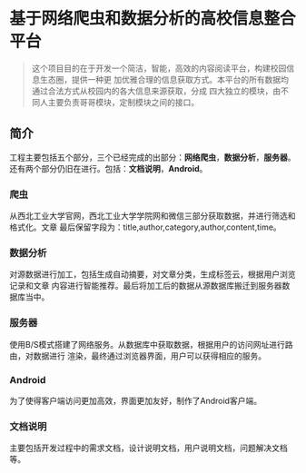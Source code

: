 # 基于网络爬虫和数据分析的高校信息整合平台
> 这个项目目的在于开发一个简洁，智能，高效的内容阅读平台，构建校园信息生态圈，提供一种更
加优雅合理的信息获取方式。本平台的所有数据均通过合法方式从校园内的各大信息来源获取，分成
四大独立的模块，由不同人主要负责哥哥模块，定制模块之间的接口。

## 简介

工程主要包括五个部分，三个已经完成的出部分：**网络爬虫**，**数据分析**，**服务器**。
还有两个部分仍旧在进行。包括：**文档说明**，**Android**。

### 爬虫
从西北工业大学官网，西北工业大学学院网和微信三部分获取数据，并进行筛选和格式化。文章
最后保留字段为：title,author,category,author,content,time。

### 数据分析
对源数据进行加工，包括生成自动摘要，对文章分类，生成标签云，根据用户浏览记录和文章
内容进行智能推荐。最后将加工后的数据从源数据库搬迁到服务器数据库当中。

### 服务器
使用B/S模式搭建了网络服务。从数据库中获取数据，根据用户的访问网址进行路由，对数据进行
渲染，最终通过浏览器界面，用户可以获得相应的服务。

### Android
为了使得客户端访问更加高效，界面更加友好，制作了Android客户端。

### 文档说明
主要包括开发过程中的需求文档，设计说明文档，用户说明文档，问题解决文档等。